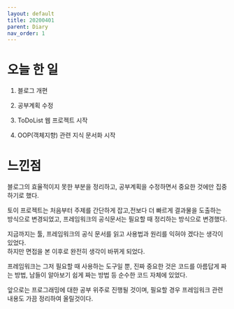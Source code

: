 ```yaml
---
layout: default
title: 20200401
parent: Diary
nav_order: 1
---
```


# 오늘 한 일

1. 블로그 개편

2. 공부계획 수정

3. ToDoList 웹 프로젝트 시작

4. OOP(객체지향) 관련 지식 문서화 시작

# 느낀점

블로그의 효율적이지 못한 부분을 정리하고, 공부계획을 수정하면서 중요한 것에만 집중하기로 했다.

토이 프로젝트는 처음부터 주제를 간단하게 잡고,전보다 더 빠르게 결과물을 도출하는 방식으로 변경되었고, 프레임워크의 공식문서는 필요할 때 정리하는 방식으로 변경했다.

지금까지는 툴, 프레임워크의 공식 문서를 읽고 사용법과 원리를 익혀야 겠다는 생각이 있었다.  
하지만 면접을 본 이후로 완전히 생각이 바뀌게 되었다.

프레임워크는 그저 필요할 때 사용하는 도구일 뿐, 진짜 중요한 것은 코드를 아름답게 짜는 방법, 남들이 알아보기 쉽게 짜는 방법 등 순수한 코드 자체에 있었다.

앞으로는 프로그래밍에 대한 공부 위주로 진행될 것이며, 필요할 경우 프레임워크 관련 내용도 가끔 정리하여 올릴것이다.